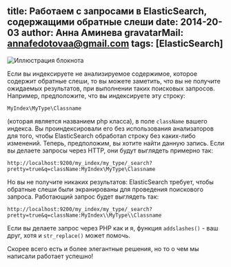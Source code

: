 title: Работаем с запросами в ElasticSearch, содержащими обратные слеши
date: 2014-20-03
author: Анна Аминева
gravatarMail: annafedotovaa@gmail.com
tags: [ElasticSearch]
---

![Иллюстрация блокнота](/blog/images/elasticsearch.jpg)

Если вы индексируете не анализируемое содержимое, которое содержит обратные слеши, то вы можете заметить, что вы не получите ожидаемых результатов, при выполнении таких поисковых запросов. Например, предположите, что вы индексируете эту строку: 

<!-- more -->

`MyIndex\MyType\Classname`

(которая является названием php класса), в поле `className` вашего индекса. Вы проиндексировали его без использования анализаторов для того, чтобы ElasticSearch обработал строку без каких-либо изменений. Теперь, предположим, вы хотите найти данную запись. Если вы делаете запросы через HTTP, они будут выглядеть примерно так: 

`http://localhost:9200/my_index/my_type/_search?pretty=true&q=className:MyIndex\MyType\Classname`

Но вы не получите никаких результатов: ElasticSearch требует, чтобы обратные слеши были экранированы для проведения поискового запроса. Работающий запрос будет выглядеть так:

`http://localhost:9200/my_index/my_type/_search?pretty=true&q=className:MyIndex\\MyType\\Classname`

Если вы делаете запрос через PHP как и я, функция `addslashes()` - ваш друг, хотя и `str_replace()` может помочь.

Скорее всего есть и более элегантные решения, но то о чем мы написали работает успешно!


